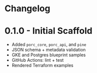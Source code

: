 # Changelog
# 0.1.0 - Initial Scaffold
- Added `porc_core`, `porc_api`, and `pine`
- JSON schema + metadata validation
- GKE and Postgres blueprint samples
- GitHub Actions: lint + test
- Rendered Terraform examples